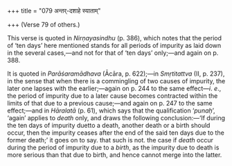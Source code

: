 +++
title = "079 अन्तर्-दशाहे स्याताम्"

+++
(Verse 79 of others.)

This verse is quoted in *Nirṇayasindhu* (p. 386), which notes that the
period of ‘ten days’ here mentioned stands for all periods of impurity
as laid down in the several cases,—and not for that of ‘ten days’
only;—and again on p. 388.

It is quoted in *Parāśaramādhava* (Ācāra, p. 622);—in *Smṛtitattva* (II,
p. 237), in the sense that when there is a commingling of two causes of
impurity, the later one lapses with the earlier;—again on p. 244 to the
same effect—*i*. *e*., the period of impurity due to a later cause
becomes contracted within the limits of that due to a previous
cause;—and again on p. 247 to the same effect;—and in *Hāralatā* (p.
61), which says that the qualification ‘*punaḥ*’, ‘again’ applies to
*death* only, and draws the following conclusion:—‘If during the ten
days of impurity duetto a death, another death or a birth should occur,
then the impurity ceases after the end of the said ten days due to the
former death;’ it goes on to say. that such is not. the case if *death*
occur during the period of impurity due to a *birth*, as the impurity
due to death is more serious than that due to birth, and hence cannot
merge into the latter.


